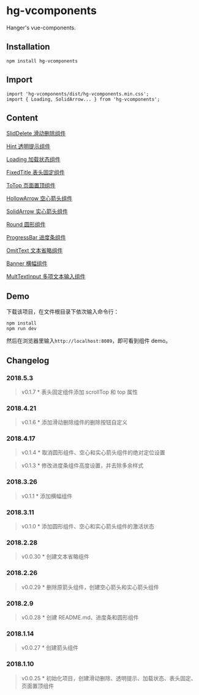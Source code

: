 # hg-vcomponents
Hanger's vue-components.

## Installation
```
npm install hg-vcomponents
```

## Import
```
import 'hg-vcomponents/dist/hg-vcomponents.min.css';
import { Loading, SolidArrow... } from 'hg-vcomponents';
```

## Content
[SlidDelete 滑动删除组件](./src/components/SlidDelete)

[Hint 透明提示组件](./src/components/Hint)

[Loading 加载状态组件](./src/components/Loading)

[FixedTitle 表头固定组件](./src/components/FixedTitle)

[ToTop 页面置顶组件](./src/components/ToTop)

[HollowArrow 空心箭头组件](./src/components/HollowArrow)

[SolidArrow 实心箭头组件](./src/components/SolidArrow)

[Round 圆形组件](./src/components/Round)

[ProgressBar 进度条组件](./src/components/ProgressBar)

[OmitText 文本省略组件](./src/components/OmitText)

[Banner 横幅组件](./src/components/Banner)

[MultTextInput 多项文本输入组件](./src/components/MultTextInput)

## Demo
下载该项目，在文件根目录下依次输入命令行：
```
npm install
npm run dev
```
然后在浏览器里输入`http://localhost:8089`，即可看到组件 demo。

## Changelog
### 2018.5.3
> v0.1.7 * 表头固定组件添加 scrollTop 和 top 属性

### 2018.4.21
> v0.1.6 * 添加滑动删除组件的删除按钮自定义

### 2018.4.17
> v0.1.4 * 取消圆形组件、空心和实心箭头组件的绝对定位设置

> v0.1.3 * 修改进度条组件高度设置，并去除多余样式

### 2018.3.26
> v0.1.1 * 添加横幅组件

### 2018.3.11
> v0.1.0 * 添加圆形组件、空心和实心箭头组件的激活状态

### 2018.2.28
> v0.0.30 * 创建文本省略组件

### 2018.2.26
> v0.0.29 * 删除原箭头组件，创建空心箭头和实心箭头组件

### 2018.2.9
> v0.0.28 * 创建 README.md、进度条和圆形组件

### 2018.1.14
> v0.0.27 * 创建箭头组件

### 2018.1.10
> v0.0.25 * 初始化项目，创建滑动删除、透明提示、加载状态、表头固定、页面置顶组件